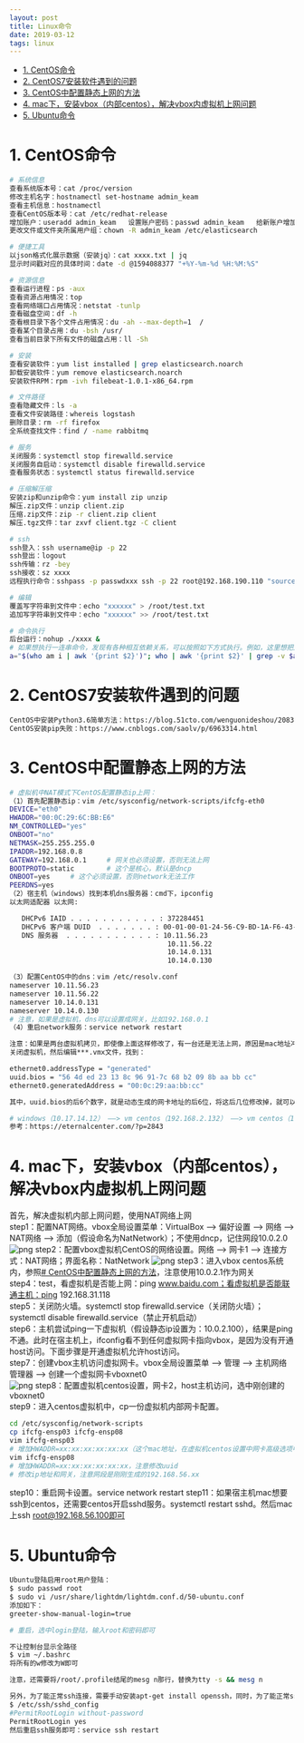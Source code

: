 ```yaml
---
layout: post
title: Linux命令
date: 2019-03-12
tags: linux  
---
```


<!-- TOC -->

- [1. CentOS命令](#1-centos命令)
- [2. CentOS7安装软件遇到的问题](#2-centos7安装软件遇到的问题)
- [3. CentOS中配置静态上网的方法](#3-centos中配置静态上网的方法)
- [4. mac下，安装vbox（内部centos），解决vbox内虚拟机上网问题](#4-mac下安装vbox内部centos解决vbox内虚拟机上网问题)
- [5. Ubuntu命令](#5-ubuntu命令)

<!-- /TOC -->

# 1. CentOS命令

```bash
# 系统信息
查看系统版本号：cat /proc/version
修改主机名字：hostnamectl set-hostname admin_keam
查看主机信息：hostnamectl
查看CentOS版本号：cat /etc/redhat-release
增加账户：useradd admin_keam   设置账户密码：passwd admin_keam   给新账户增加sudo权限命令：visudo（然后在打开的文件里，找到root ALL(ALL) ALL，往下新增一行admin_keam ALL(ALL) ALL）
更改文件或文件夹所属用户组：chown -R admin_keam /etc/elasticsearch

# 便捷工具
以json格式化展示数据（安装jq）：cat xxxx.txt | jq
显示时间戳对应的具体时间：date -d @1594088377 "+%Y-%m-%d %H:%M:%S"

# 资源信息
查看运行进程：ps -aux
查看资源占用情况：top
查看网络端口占用情况：netstat -tunlp
查看磁盘空间：df -h
查看根目录下各个文件占用情况：du -ah --max-depth=1  /
查看某个目录占用：du -bsh /usr/
查看当前目录下所有文件的磁盘占用：ll -Sh

# 安装
查看安装软件：yum list installed | grep elasticsearch.noarch
卸载安装软件：yum remove elasticsearch.noarch
安装软件RPM：rpm -ivh filebeat-1.0.1-x86_64.rpm

# 文件路径
查看隐藏文件：ls -a
查看文件安装路径：whereis logstash
删除目录：rm -rf firefox
全系统查找文件：find / -name rabbitmq

# 服务
关闭服务：systemctl stop firewalld.service
关闭服务自启动：systemctl disable firewalld.service
查看服务状态：systemctl status firewalld.service

# 压缩解压缩
安装zip和unzip命令：yum install zip unzip
解压.zip文件：unzip client.zip
压缩.zip文件：zip -r client.zip client
解压.tgz文件：tar zxvf client.tgz -C client

# ssh
ssh登入：ssh username@ip -p 22
ssh登出：logout
ssh传输：rz -bey
ssh接收：sz xxxx
远程执行命令：sshpass -p passwdxxx ssh -p 22 root@192.168.190.110 "source /etc/profile; cleanenv.sh"  # 注意：远程执行的时候，/etc/profile的全局环境变量是不加载的，只加载bashrc的环境变量，所以这里用到了的话，要动态加载一下

# 编辑
覆盖写字符串到文件中：echo "xxxxxx" > /root/test.txt
追加写字符串到文件中：echo "xxxxxx" >> /root/test.txt

# 命令执行
后台运行：nohup ./xxxx &
# 如果想执行一连串命令，发现有各种相互依赖关系，可以按照如下方式执行。例如，这里想把对应的
a="$(who am i | awk '{print $2}')"; who | awk '{print $2}' | grep -v $a | xargs -n 1 pkill -9 -t
```

# 2. CentOS7安装软件遇到的问题

```txt
CentOS中安装Python3.6简单方法：https://blog.51cto.com/wenguonideshou/2083301
CentOS安装pip失败：https://www.cnblogs.com/saolv/p/6963314.html
```

# 3. CentOS中配置静态上网的方法

```bash
# 虚拟机中NAT模式下CentOS配置静态ip上网：
（1）首先配置静态ip：vim /etc/sysconfig/network-scripts/ifcfg-eth0
DEVICE="eth0"
HWADDR="00:0C:29:6C:BB:E6"
NM_CONTROLLED="yes"
ONBOOT="no"
NETMASK=255.255.255.0
IPADDR=192.168.0.8
GATEWAY=192.168.0.1     # 网关也必须设置，否则无法上网
BOOTPROTO=static        # 这个是核心，默认是dncp
ONBOOT=yes     # 这个必须设置，否则network无法工作
PEERDNS=yes
（2）宿主机（windows）找到本机dns服务器：cmd下，ipconfig
以太网适配器 以太网:

   DHCPv6 IAID . . . . . . . . . . . : 372284451
   DHCPv6 客户端 DUID  . . . . . . . : 00-01-00-01-24-56-C9-BD-1A-F6-43-46-7D-5B
   DNS 服务器  . . . . . . . . . . . : 10.11.56.23
                                       10.11.56.22
                                       10.14.0.131
                                       10.14.0.130

（3）配置CentOS中的dns：vim /etc/resolv.conf
nameserver 10.11.56.23
nameserver 10.11.56.22
nameserver 10.14.0.131
nameserver 10.14.0.130  
# 注意，如果是虚拟机，dns可以设置成网关，比如192.168.0.1
（4）重启network服务：service network restart

注意：如果是两台虚拟机拷贝，即使像上面这样修改了，有一台还是无法上网，原因是mac地址冲突了，两台虚拟机的mac地址一样。这个时候需要修改一下mac地址。
关闭虚拟机，然后编辑***.vmx文件，找到：

ethernet0.addressType = "generated"
uuid.bios = "56 4d ed 23 13 8c 96 91-7c 68 b2 09 8b aa bb cc"
ethernet0.generatedAddress = "00:0c:29:aa:bb:cc"

其中，uuid.bios的后6个数字，就是动态生成的网卡地址的后6位，将这后几位修改掉，就可以改变MAC地址值
```

```bash
# windows（10.17.14.12） ——> vm centos（192.168.2.132） ——> vm centos（172.17.0.2），如何建立隧道访问到虚拟机中的虚拟机
参考：https://eternalcenter.com/?p=2843
```

# 4. mac下，安装vbox（内部centos），解决vbox内虚拟机上网问题

首先，解决虚拟机内部上网问题，使用NAT网络上网  
step1：配置NAT网络。vbox全局设置菜单：VirtualBox ——> 偏好设置 ——> 网络 ——> NAT网络 ——> 添加（假设命名为NatNetwork）；不使用dncp，记住网段10.0.2.0
![png](/images/post/后台框架/vbox-net1.png)
step2：配置vbox虚拟机CentOS的网络设置。网络 ——> 网卡1 ——> 连接方式：NAT网络；界面名称：NatNetwork
![png](/images/post/后台框架/vbox-net2.png)
step3：进入vbox centos系统内，参照[# CentOS中配置静态上网的方法](#CentOS中配置静态上网的方法)，注意使用10.0.2.1作为网关  
step4：test，看虚拟机是否能上网：ping www.baidu.com；看虚拟机是否能联通主机：ping 192.168.31.118  
step5：关闭防火墙。systemctl stop firewalld.service（关闭防火墙）；systemctl disable firewalld.service（禁止开机启动）  
step6：主机尝试ping一下虚拟机（假设静态ip设置为：10.0.2.100），结果是ping不通。此时在宿主机上，ifconfig看不到任何虚拟网卡指向vbox，是因为没有开通host访问。下面步骤是开通虚拟机允许host访问。  
step7：创建vbox主机访问虚拟网卡。vbox全局设置菜单 ——> 管理 ——> 主机网络管理器 ——> 创建一个虚拟网卡vboxnet0  
![png](/images/post/后台框架/vbox-net3.png)
step8：配置虚拟机centos设置，网卡2，host主机访问，选中刚创建的vboxnet0  
step9：进入centos虚拟机中，cp一份虚拟机内部网卡配置。  

```bash
cd /etc/sysconfig/network-scripts  
cp ifcfg-ensp03 ifcfg-ensp08  
vim ifcfg-ensp03  
# 增加HWADDR=xx:xx:xx:xx:xx:xx（这个mac地址，在虚拟机centos设置中网卡高级选项中查看，写成：分割形式）uuid两个配置文件要保证不一样
vim ifcfg-ensp08
# 增加HWADDR=xx:xx:xx:xx:xx:xx，注意修改uuid
# 修改ip地址和网关，注意网段是刚刚生成的192.168.56.xx
```

step10：重启网卡设置。service network restart
step11：如果宿主机mac想要ssh到centos，还需要centos开启sshd服务。systemctl restart sshd。然后mac上ssh root@192.168.56.100即可

# 5. Ubuntu命令

```bash
Ubuntu登陆启用root用户登陆：
$ sudo passwd root
$ sudo vi /usr/share/lightdm/lightdm.conf.d/50-ubuntu.conf
添加如下：
greeter-show-manual-login=true

# 重启，选中login登陆，输入root和密码即可

不让控制台显示全路径
$ vim ~/.bashrc
将所有的w修改为W即可

注意，还需要将/root/.profile结尾的mesg n那行，替换为tty -s && mesg n

另外，为了能正常ssh连接，需要手动安装apt-get install openssh，同时，为了能正常ssh到root用户，需要修改ssh服务配置，如下：
$ /etc/ssh/sshd_config
#PermitRootLogin without-password
PermitRootLogin yes
然后重启ssh服务即可：service ssh restart
```